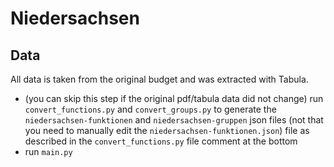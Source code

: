 # Niedersachsen

## Data 
All data is taken from the original budget and was extracted with Tabula.
- (you can skip this step if the original pdf/tabula data did not change) run `convert_functions.py` and `convert_groups.py` to generate the `niedersachsen-funktionen` 
  and `niedersachsen-gruppen` json files (not that you need to manually edit the `niedersachsen-funktionen.json`) file 
  as described in the `convert_functions.py` file comment at the bottom
- run `main.py`

